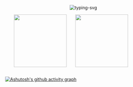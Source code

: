 <p align="center">
   <img src="https://readme-typing-svg.herokuapp.com/?color=165DFF&size=21&center=true&lines=%E7%A5%9D%E4%BD%A0%E4%BB%8A%E6%97%A5%E5%86%99%E4%BB%A3%E7%A0%81%E6%84%89%E5%BF%AB" alt="typing-svg">
</p>


<div style="display: flex;" align="center">
<span>&emsp;&emsp;</span>
<img height="170px" src="https://github-readme-stats.vercel.app/api?username=79E" />
<span>&emsp;&emsp;</span>
<img height="170px" src="https://github-readme-stats.vercel.app/api/top-langs/?username=79E&layout=compact&langs_count=8" />
<span>&emsp;&emsp;</span>
</div>

<div align="center">
<span>&emsp;&emsp;</span>
<span>&emsp;&emsp;</span>
</div>

[![Ashutosh's github activity graph](https://activity-graph.herokuapp.com/graph?username=79E&bg_color=transparent&color=165dff&line=165dff&point=165dff&area=true&hide_border=true)](https://github.com/ashutosh00710/github-readme-activity-graph)
